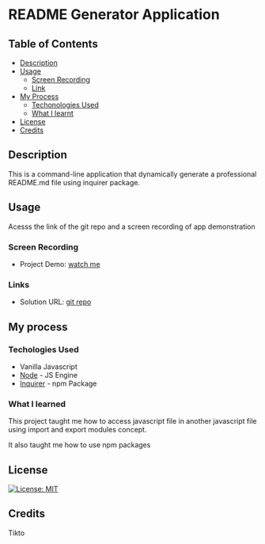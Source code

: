 # README Generator Application

## Table of Contents

- [Description](#description)
- [Usage](#usage)
    - [Screen Recording](#screen-recording)
    - [Link](#link)
- [My Process](#my-process)
    - [Techonologies Used](#techologies-used)
    - [What I learnt](#what-i-learned)
- [License](#license)
- [Credits](#credits)



## Description

This is a command-line application that dynamically generate a professional README.md file using inquirer package.

## Usage

Acesss the link of the git repo and a screen recording of app demonstration

### Screen Recording
- Project Demo: [watch me](assets/demo/README_Generator_App_Demo.mp4)

### Links
- Solution URL: [git repo](https://github.com/nimscodes/README_generator)

## My process

### Techologies Used

- Vanilla Javascript
- [Node](https://nodejs.org/en/) - JS Engine
- [Inquirer](https://www.npmjs.com/package/inquirer) - npm Package

### What I learned

This project taught me how to access javascript file in another javascript file using import and export modules concept.

It also taught me how to use npm packages 

## License

[![License: MIT](https://img.shields.io/badge/License-MIT-yellow.svg)](https://opensource.org/licenses/MIT)


## Credits

Tikto
